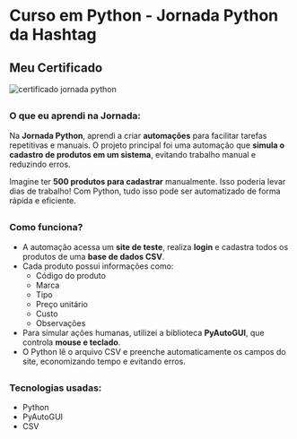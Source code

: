 # Curso em Python - Jornada Python da Hashtag

## Meu Certificado
![certificado jornada python](https://github.com/user-attachments/assets/9b611ce1-f222-4911-83ba-61b68273ccba)

## 
### O que eu aprendi na Jornada: 

Na **Jornada Python**, aprendi a criar **automações** para facilitar tarefas repetitivas e manuais. O projeto principal foi uma automação que **simula o cadastro de produtos em um sistema**, evitando trabalho manual e reduzindo erros.

Imagine ter **500 produtos para cadastrar** manualmente. Isso poderia levar dias de trabalho! Com Python, tudo isso pode ser automatizado de forma rápida e eficiente.

##

### Como funciona?

- A automação acessa um **site de teste**, realiza **login** e cadastra todos os produtos de uma **base de dados CSV**.
- Cada produto possui informações como:
  - Código do produto
  - Marca
  - Tipo
  - Preço unitário
  - Custo
  - Observações
- Para simular ações humanas, utilizei a biblioteca **PyAutoGUI**, que controla **mouse e teclado**.
- O Python lê o arquivo CSV e preenche automaticamente os campos do site, economizando tempo e evitando erros.

##
### Tecnologias usadas:
- Python
- PyAutoGUI
- CSV

